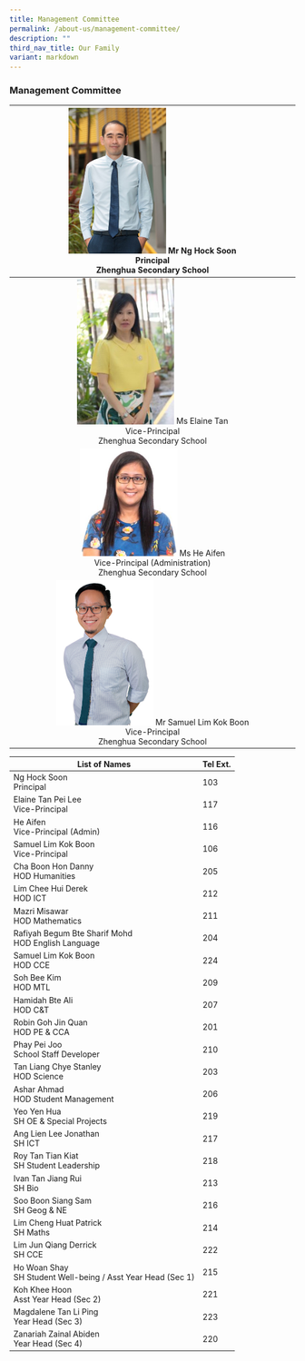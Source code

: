 ```yaml
---
title: Management Committee
permalink: /about-us/management-committee/
description: ""
third_nav_title: Our Family
variant: markdown
---
```

### Management Committee

| <img src="/images/principalsmessage.jpg" style="width:35%">  Mr Ng Hock Soon<br>Principal <br>Zhenghua Secondary School|
|:---:|
| <img src="/images/Ms-Elaine-Tan-200x300.jpg" style="width:35%">  Ms Elaine Tan <br> Vice-Principal <br>Zhenghua Secondary School|
| <img src="/images/VPA-Ms-Ai-Fen-271x300.jpg" style="width:35%">  Ms He Aifen <br>Vice-Principal (Administration) <br>Zhenghua Secondary School |
| <img src="/images/Mr_Samuel_Lim_Kok_Boon_VP.png" style="width:35%">  Mr Samuel Lim Kok Boon<br>Vice-Principal <br>Zhenghua Secondary School |


| List of Names| Tel Ext. | 
| -------- | -------- | 
|Ng Hock Soon <br>Principal     | 103     | 
|Elaine Tan Pei Lee <br> Vice-Principal | 117|
|He Aifen <br> Vice-Principal (Admin) | 116|
|Samuel Lim Kok Boon <br> Vice-Principal | 106|
|Cha Boon Hon Danny <br> HOD Humanities | 205 |
|Lim Chee Hui Derek <br> HOD ICT | 212|
|Mazri Misawar <br> HOD Mathematics | 211|
|Rafiyah Begum Bte Sharif Mohd <br> HOD English Language | 204|
|Samuel Lim Kok Boon <br> HOD CCE | 224|
|Soh Bee Kim <br> HOD MTL | 209 |
|Hamidah Bte Ali <br> HOD C&amp;T | 207 |
|Robin Goh Jin Quan <br> HOD PE &amp; CCA | 201 |
|Phay Pei Joo <br> School Staff Developer | 210|
|Tan Liang Chye Stanley <br> HOD Science | 203 |
|Ashar Ahmad <br> HOD Student Management | 206 |
|Yeo Yen Hua <br> SH OE &amp; Special Projects | 219 |
|Ang Lien Lee Jonathan <br> SH ICT | 217 |
|Roy Tan Tian Kiat <br> SH Student Leadership |218 |
|Ivan Tan Jiang Rui <br> SH Bio |213|
|Soo Boon Siang Sam <br> SH Geog &amp; NE |216|
|Lim Cheng Huat Patrick  <br> SH Maths |214|  
|Lim Jun Qiang Derrick <br> SH CCE |222|      
|Ho Woan Shay <br> SH Student Well-being / Asst Year Head (Sec 1)|215|
|Koh Khee Hoon <br> Asst Year Head (Sec 2) | 221|
|Magdalene Tan Li Ping <br> Year Head (Sec 3)|223|
|Zanariah Zainal Abiden <br> Year Head (Sec 4)|220|